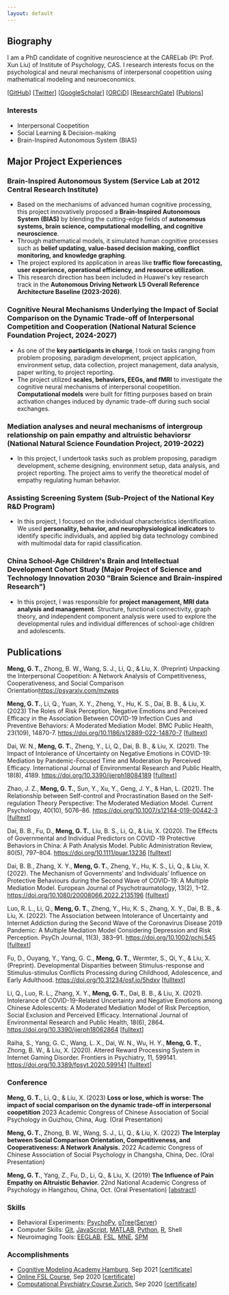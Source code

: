 ```yaml
---
layout: default
---
```


## Biography

I am a PhD candidate of cognitive neuroscience at the CARELab (PI: Prof. Xun Liu) of Institute of Psychology, CAS. I research interests focus on the psychological and neural mechanisms of interpersonal coopetition using mathematical modeling and neuroeconomics. 

[[GitHub](https://github.com/GuangtengMeng)]
[[Twitter](https://twitter.com/GuangtengMeng)]
[[GoogleScholar](https://scholar.google.com/citations?user=-YrlYhgAAAAJ&hl=en&oi)]
[[ORCiD](https://orcid.org/0000-0002-4660-1034)]
[[ResearchGate](https://www.researchgate.net/profile/Guang-Teng-Meng)]
[[Publons](https://www.webofscience.com/wos/author/record/1884260)]


### Interests

- Interpersonal Coopetition
- Social Learning & Decision-making
- Brain-Inspired Autonomous System (BIAS)


## Major Project Experiences

### Brain-Inspired Autonomous System (Service Lab at 2012 Central Research Institute)
- Based on the mechanisms of advanced human cognitive processing, this project innovatively proposed a **Brain-Inspired Autonomous System (BIAS)** by blending the cutting-edge fields of **autonomous systems, brain science, computational modelling, and cognitive neuroscience**.
- Through mathematical models, it simulated human cognitive processes such as **belief updating, value-based decision making, conflict monitoring, and knowledge graphing**.
- The project explored its application in areas like **traffic flow forecasting, user experience, operational efficiency, and resource utilization**.
- This research direction has been included in Huawei's key research track in the **Autonomous Driving Network L5 Overall Reference Architecture Baseline (2023-2026)**.

### Cognitive Neural Mechanisms Underlying the Impact of Social Comparison on the Dynamic Trade-off of Interpersonal Competition and Cooperation (National Natural Science Foundation Project, 2024-2027)
- As one of the **key participants in charge**, I took on tasks ranging from problem proposing, paradigm development, project application, environment setup, data collection, project management, data analysis, paper writing, to project reporting.
- The project utilized **scales, behaviors, EEGs, and fMRI** to investigate the cognitive neural mechanisms of interpersonal coopetition. **Computational models** were built for fitting purposes based on brain activation changes induced by dynamic trade-off during such social exchanges.

### Mediation analyses and neural mechanisms of intergroup relationship on pain empathy and altruistic behaviorsr (National Natural Science Foundation Project, 2019-2022)
- In this project, I undertook tasks such as problem proposing, paradigm development, scheme designing, environment setup, data analysis, and project reporting. The project aims to verify the theoretical model of empathy regulating human behavior.

### Assisting Screening System (Sub-Project of the National Key R&D Program)
- In this project, I focused on the individual characteristics identification. We used **personality, behavior, and neurophysiological indicators** to identify specific individuals, and applied big data technology combined with multimodal data for rapid classification.

### China School-Age Children's Brain and Intellectual Development Cohort Study (Major Project of Science and Technology Innovation 2030 "Brain Science and Brain-inspired Research")
- In this project, I was responsible for **project management, MRI data analysis and management**. Structure, functional connectivity, graph theory, and independent component analysis were used to explore the developmental rules and individual differences of school-age children and adolescents.


## Publications

**Meng, G. T.**, Zhong, B. W., Wang, S. J., Li, Q., & Liu, X. (Preprint) Unpacking the Interpersonal
Coopetition: A Network Analysis of Competitiveness, Cooperativeness, and Social Comparison
Orientation<https://psyarxiv.com/mzwps>

**Meng, G. T.**, Li, Q., Yuan, X. Y., Zheng, Y., Hu, K. S., Dai, B. B., & Liu, X. (2023) The Roles of Risk Perception, Negative Emotions and Perceived Efficacy in the Association Between COVID-19 Infection Cues and Preventive Behaviors: A Moderated Mediation Model. BMC Public Health, 23(109), 14870-7. <https://doi.org/10.1186/s12889-022-14870-7> [[fulltext](/assets/paper/s12889-022-14870-7.pdf)]

Dai, W. N., **Meng, G. T.**, Zheng, Y., Li, Q., Dai, B. B., & Liu, X. (2021). The Impact of Intolerance of Uncertainty on Negative Emotions in COVID-19: Mediation by Pandemic-Focused Time and Moderation by Perceived Efficacy. International Journal of Environmental Research and Public Health, 18(8), 4189. <https://doi.org/10.3390/ijerph18084189> [[fulltext](/assets/paper/10.3390ijerph18084189.pdf)]

Zhao, J. Z., **Meng, G. T.**, Sun, Y., Xu, Y., Geng, J. Y., & Han, L. (2021). The Relationship between Self-control and Procrastination Based on the Self-regulation Theory Perspective: The Moderated Mediation Model. Current Psychology, 40(10), 5076–86. <https://doi.org/10.1007/s12144-019-00442-3> [[fulltext](/assets/paper/10.1007s12144-019-00442-3.pdf)]

Dai, B. B., Fu, D., **Meng, G. T.**, Liu, B. S., Li, Q., & Liu, X. (2020). The Effects of Governmental and Individual Predictors on COVID ‐19 Protective Behaviors in China: A Path Analysis Model. Public Administration Review, 80(5), 797–804. <https://doi.org/10.1111/puar.13236> [[fulltext](/assets/paper/10.1111puar.13236.pdf)]

Dai, B. B., Zhang, X. Y., **Meng, G. T.**, Zheng, Y., Hu, K. S., Li, Q., & Liu, X. (2022). The Mechanism of Governments’ and Individuals’ Influence on Protective Behaviours during the Second Wave of COVID-19: A Multiple Mediation Model. European Journal of Psychotraumatology, 13(2), 1–12. <https://doi.org/10.1080/20008066.2022.2135196> [[fulltext](/assets/paper/10.108020008066.2022.2135196.pdf)]

Luo, R. L., Li, Q., **Meng, G. T.**, Zheng, Y., Hu, K. S., Zhang, X. Y., Dai, B. B., & Liu, X. (2022). The Association between Intolerance of Uncertainty and Internet Addiction during the Second Wave of the Coronavirus Disease 2019 Pandemic: A Multiple Mediation Model Considering Depression and Risk Perception. PsyCh Journal, 11(3), 383–91. <https://doi.org/10.1002/pchj.545> [[fulltext](/assets/paper/10.1002pchj.545.pdf)]

Fu, D., Ouyang, Y., Yang, G. C., **Meng, G. T.**, Wermter, S., Qi, Y., & Liu, X. (Preprint). Developmental Disparities between Stimulus-response and Stimulus-stimulus Conflicts Processing during Childhood, Adolescence, and Early Adulthood. <https://doi.org/10.31234/osf.io/5hdxv> [[fulltext](/assets/paper/10.31234osf.io5hdxv.pdf)]

Li, Q., Luo, R. L., Zhang, X. Y., **Meng, G. T.**, Dai, B. B., & Liu, X. (2021). Intolerance of COVID-19-Related Uncertainty and Negative Emotions among Chinese Adolescents: A Moderated Mediation Model of Risk Perception, Social Exclusion and Perceived Efficacy. International Journal of Environmental Research and Public Health, 18(6), 2864. <https://doi.org/10.3390/ijerph18062864> [[fulltext](/assets/paper/10.3390ijerph18062864.pdf)]

Raiha, S., Yang, G. C., Wang, L. X., Dai, W. N., Wu, H. Y., **Meng, G. T.**, Zhong, B. W., & Liu, X. (2020). Altered Reward Processing System in Internet Gaming Disorder. Frontiers in Psychiatry, 11, 599141. <https://doi.org/10.3389/fpsyt.2020.599141> [[fulltext](/assets/paper/10.3389fpsyt.2020.599141.pdf)]

### Conference

**Meng, G. T.**, Li, Q., & Liu, X. (2023) **Loss or lose, which is worse: The impact of social comparison on the dynamic trade-off in interpersonal coopetition** 2023 Academic Congress of Chinese Association of Social Psychology in Guizhou, China, Aug. (Oral Presentation)

**Meng, G. T.**, Zhong, B. W., Wang, S. J., Li, Q., & Liu, X. (2022) **The Interplay between Social Comparison Orientation, Competitiveness, and Cooperativeness: A Network Analysis.** 2022 Academic Congress of Chinese Association of Social Psychology in Changsha, China, Dec. (Oral Presentation)

**Meng, G. T.**, Yang, Z., Fu, D., Li, Q., & Liu, X. (2019) **The Influence of Pain Empathy on Altruistic Behavior.** 22nd National Academic Congress of Psychology in Hangzhou, China, Oct. (Oral Presentation) [[abstract](/assets/abstract/NACP_2019_PE.pdf)]

### Skills

- Behavioral Experiments: [PsychoPy](https://www.psychopy.org/), [oTree](http://www.otree.org/)([Server](https://otree-prodserver-setup.readthedocs.io/))
- Computer Skills: [Git](https://git-scm.com/), [JavaScript](https://www.javascript.com/), [MATLAB](https://www.mathworks.com/products/matlab.html), [Python](https://www.python.org/), [R](https://www.r-project.org/), Shell
- Neuroimaging Tools: [EEGLAB](https://eeglab.org/), [FSL](https://fsl.fmrib.ox.ac.uk/), [MNE](https://mne.tools/), [SPM](https://www.fil.ion.ucl.ac.uk/spm/)

### Accomplishments

- [Cognitive Modeling Academy Hamburg](https://cmah.eu/), Sep 2021 [[certificate](/assets/certificate/CMAH_Certificate_GM.pdf)]
- [Online FSL Course](https://open.win.ox.ac.uk/pages/fslcourse/website/), Sep 2020 [[certificate](/assets/certificate/FSL_Certificate_GM.pdf)]
- [Computational Psychiatry Course Zurich](https://www.translationalneuromodeling.org/cpcourse/), Sep 2020 [[certificate](/assets/certificate/CPC_Certificate_GM.pdf)]
